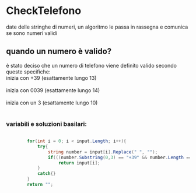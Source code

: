 # CheckTelefono
date delle stringhe di numeri, un algoritmo le passa in rassegna e comunica se sono numeri validi

## quando un numero è valido?
è stato deciso che un numero di telefono viene definito valido secondo queste specifiche: <br>
inizia con +39 (esattamente lungo 13) <br><br>
inizia con 0039 (esattamente lungo 14) <br><br>
inizia con un 3 (esattamente lungo 10) <br><br>

### variabili e soluzioni basilari:
~~~C#

        for(int i = 0; i < input.Length; i++){
            try{
                string number = input[i].Replace(" ", "");
                if(((number.Substring(0,3) == "+39" && number.Length == 13) || number.Substring(0,4) == "0039" && number.Length  == 14) || (number[0] == '3' && number.Length == 10))
                    return input[i];
            }
            catch{}
        }
        return "";
